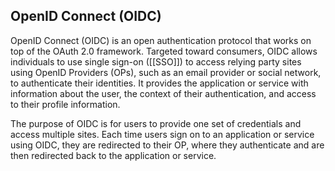 ## OpenID Connect (OIDC) 

OpenID Connect (OIDC) is an open authentication protocol that works on top of the OAuth 2.0 framework. Targeted toward consumers, OIDC allows individuals to use single sign-on ([[SSO]]) to access relying party sites using OpenID Providers (OPs), such as an email provider or social network, to authenticate their identities. It provides the application or service with information about the user, the context of their authentication, and access to their profile information.

  
The purpose of OIDC is for users to provide one set of credentials and access multiple sites. Each time users sign on to an application or service using OIDC, they are redirected to their OP, where they authenticate and are then redirected back to the application or service.